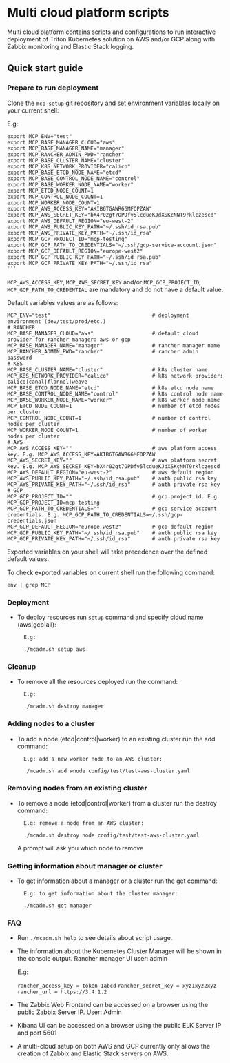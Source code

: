 # Multi cloud platform scripts

Multi cloud platform contains scripts and configurations to run interactive deployment of Triton Kubernetes solution on AWS and/or GCP along with Zabbix monitoring and Elastic Stack logging.

## Quick start guide

### Prepare to run deployment

Clone the `mcp-setup` git repository and set environment variables locally on your current shell:

   E.g:
   
    export MCP_ENV="test"
    export MCP_BASE_MANAGER_CLOUD="aws"
    export MCP_BASE_MANAGER_NAME="manager"
    export MCP_RANCHER_ADMIN_PWD="rancher"
    export MCP_BASE_CLUSTER_NAME="cluster"
    export MCP_K8S_NETWORK_PROVIDER="calico"
    export MCP_BASE_ETCD_NODE_NAME="etcd"
    export MCP_BASE_CONTROL_NODE_NAME="control"
    export MCP_BASE_WORKER_NODE_NAME="worker"
    export MCP_ETCD_NODE_COUNT=1
    export MCP_CONTROL_NODE_COUNT=1
    export MCP_WORKER_NODE_COUNT=1
    export MCP_AWS_ACCESS_KEY="AKIB6TGAWR66MFOPZAW"
    export MCP_AWS_SECRET_KEY="bX4r02gt7OPDfv5lcdueKJdXSKcNNT9rklczescd"
    export MCP_AWS_DEFAULT_REGION="eu-west-2"
    export MCP_AWS_PUBLIC_KEY_PATH="~/.ssh/id_rsa.pub"
    export MCP_AWS_PRIVATE_KEY_PATH="~/.ssh/id_rsa"
    export MCP_GCP_PROJECT_ID="mcp-testing"
    export MCP_GCP_PATH_TO_CREDENTIALS="~/.ssh/gcp-service-account.json"
    export MCP_GCP_DEFAULT_REGION="europe-west2"
    export MCP_GCP_PUBLIC_KEY_PATH="~/.ssh/id_rsa.pub"
    export MCP_GCP_PRIVATE_KEY_PATH="~/.ssh/id_rsa"
    ```

`MCP_AWS_ACCESS_KEY`, `MCP_AWS_SECRET_KEY` and/or `MCP_GCP_PROJECT_ID`, `MCP_GCP_PATH_TO_CREDENTIAL` are mandatory and do not have a default value.

Default variables values are as follows:

    MCP_ENV="test"                                 # deployment environment (dev/test/prod/etc.)
    # RANCHER
    MCP_BASE_MANAGER_CLOUD="aws"                   # default cloud provider for rancher manager: aws or gcp
    MCP_BASE_MANAGER_NAME="manager"                # rancher manager name
    MCP_RANCHER_ADMIN_PWD="rancher"                # rancher admin password
    # K8S
    MCP_BASE_CLUSTER_NAME="cluster"                # k8s cluster name
    MCP_K8S_NETWORK_PROVIDER="calico"              # k8s network provider: calico|canal|flannel|weave
    MCP_BASE_ETCD_NODE_NAME="etcd"                 # k8s etcd node name
    MCP_BASE_CONTROL_NODE_NAME="control"           # k8s control node name
    MCP_BASE_WORKER_NODE_NAME="worker"             # k8s worker node name
    MCP_ETCD_NODE_COUNT=1                          # number of etcd nodes per cluster
    MCP_CONTROL_NODE_COUNT=1                       # number of control nodes per cluster
    MCP_WORKER_NODE_COUNT=1                        # number of worker nodes per cluster
    # AWS
    MCP_AWS_ACCESS_KEY=""                          # aws platform access key. E.g. MCP_AWS_ACCESS_KEY=AKIB6TGAWR66MFOPZAW
    MCP_AWS_SECRET_KEY=""                          # aws platform secret key. E.g. MCP_AWS_SECRET_KEY=bX4r02gt7OPDfv5lcdueKJdXSKcNNT9rklczescd
    MCP_AWS_DEFAULT_REGION="eu-west-2"             # aws default region
    MCP_AWS_PUBLIC_KEY_PATH="~/.ssh/id_rsa.pub"    # auth public rsa key
    MCP_AWS_PRIVATE_KEY_PATH="~/.ssh/id_rsa"       # auth private rsa key
    # GCP
    MCP_GCP_PROJECT_ID=""                          # gcp project id. E.g. MCP_GCP_PROJECT_ID=mcp-testing
    MCP_GCP_PATH_TO_CREDENTIALS=""                 # gcp service account credentials. E.g. MCP_GCP_PATH_TO_CREDENTIALS=~/.ssh/gcp-credentials.json
    MCP_GCP_DEFAULT_REGION="europe-west2"          # gcp default region
    MCP_GCP_PUBLIC_KEY_PATH="~/.ssh/id_rsa.pub"    # auth public rsa key
    MCP_GCP_PRIVATE_KEY_PATH="~/.ssh/id_rsa"       # auth private rsa key
    

Exported variables on your shell will take precedence over the defined default values. 

To check exported variables on current shell run the following command:

    env | grep MCP
    
### Deployment

- To deploy resources run `setup` command and specify cloud name (aws|gcp|all):

    
        E.g:
   
        ./mcadm.sh setup aws

### Cleanup

- To remove all the resources deployed run the command:


        E.g:
        
        ./mcadm.sh destroy manager

### Adding nodes to a cluster 

- To add a node (etcd|control|worker) to an existing cluster run the add command:

        
        E.g: add a new worker node to an AWS cluster:
        
        ./mcadm.sh add wnode config/test/test-aws-cluster.yaml

### Removing nodes from an existing cluster 

- To remove a node (etcd|control|worker) from a cluster run the destroy command:

        
        E.g: remove a node from an AWS cluster:
            
        ./mcadm.sh destroy node config/test/test-aws-cluster.yaml
      
      
   A prompt will ask you which node to remove 
  
### Getting information about manager or cluster 

- To get information about a manager or a cluster run the get command:

        
        E.g: to get information about the cluster manager:
    
        ./mcadm.sh get manager
    
### FAQ

- Run `./mcadm.sh help` to see details about script usage.

- The information about the Kubernetes Cluster Manager will be shown in the console output. Rancher manager UI user: admin

    E.g:
    
    `rancher_access_key = token-1abcd` 
    `rancher_secret_key = xyz1xyz2xyz`
    `rancher_url = https://3.4.1.2`

- The Zabbix Web Frontend can be accessed on a browser using the public Zabbix Server IP. User: Admin

- Kibana UI can be accessed on a browser using the public ELK Server IP and port 5601

- A multi-cloud setup on both AWS and GCP currently only allows the creation of Zabbix and Elastic Stack servers on AWS. 
